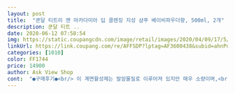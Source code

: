 ```yaml
---
layout: post 
title:  "쿤달 티트리 앤 마카다미아 딥 클렌징 지성 샴푸 베이비파우더향, 500ml, 2개" 
description: 쿤달 티트 ..
date: 2020-06-12 07:58:54 
img: https://static.coupangcdn.com/image/retail/images/2020/04/09/17/5/a363bd52-efdc-4947-bad1-3f497f6cb7ff.jpg 
linkUrl: https://link.coupang.com/re/AFFSDP?lptag=AF3600438&subid=ahnPublicAsk&pageKey=1445464840&itemId=2490725368&vendorItemId=70483925157&traceid=V0-113-318405fe68f6c6de 
categories: [1010] 
color: FF1744 
price: 14900 
author: Ask View Shop 
cont:  "●구매후기●<br/> 이 계면활성제는 발암물질로 이루어져 있지만 매우 소량이며,<br/>담배가 매우 소량의 발암물질로 이루어져 있기는 하지만<br/>1️⃣SLS 소듐라우릴설페이트<br/>1️⃣세정력<br/>1️⃣향기<br/>2️⃣SLES  소듐라우레스설페이트<br/>2️⃣가려움<br/>2️⃣지루성두피염<br/>3️⃣ALS  암모늄라우릴설페이트<br/>3️⃣비듬개선<br/>4️⃣ALES  암모늄라우레스설페이트<br/>4️⃣보들거림<br/>500ml<br/>7,500원<br/>⚡다른 지성샴푸보다 머릿결이 보들보들해요!!!!<br/>⚡두피 가려운게 많이 줄어들었어요!!<br/>⚡떡비듬 가루비듬 둘 다 많이 사라졌어요!!!<br/>⚡세정력 진짜진짜진짜 좋아요!<br/>⚡저희 오빠의 지루성두피염에는 큰효과가 없었어요…<br/>⚡향이 한 종류 밖에 없어요 온리 베이비파우더…<br/>⛔⛔⛔단점⛔⛔⛔<br/>⛔단점⛔<br/>⛔절대로 샴푸에 있어서는 안될 성분 4가지⛔<br/>✂✂✂✂✂✂✂✂✂✂✂✂✂✂✂✂✂✂✂✂<br/>✅가격<br/>✅구매이유<br/>✅배송<br/>✅용량<br/>✅제품명<br/>✍✍결론✍✍<br/>✨✨✨장점✨✨✨<br/>✨장점✨<br/>⭐⭐⭐미리보는 쿤달 지성샴푸 리뷰 요약⭐⭐⭐<br/>⭐⭐결론⭐⭐<br/>같지않아서 더욱 좋아요 머리 감을때도 정말 부드럽고<br/>거품이 일반 샴푸보다 좀 쫀쫀하게 생겨서<br/>게다가 두피에트러블이 조금씩 올라오기시작한다.<br/><br/>견디다 못해 병원도 다녔었는데<br/>결국은 철에 따라 지성샴푸 건성샴푸 유목민으로 살고있었네요.<br/><br/>괜한 샴푸 바꾸지 마시고 그냥 피부과 꼬박꼬박 가시는걸 추천드려요... <br/><br/>구매하게 되었어요 역시 너무너무 사랑스럽고 귀엽더라구요!<br/>그 스칼프 샴푸썼을때 특유의 개운함이 있음.<br/><br/>그냥 이거만 쓰셔도 괜찮을거같아요!<br/>그런데 그 말을 샴푸가 아닌 담배에 대입하면❓❓<br/>그리고 이제 날이 따뜻해지니까<br/>근데 쿤달이라서 사서 씀.<br/>.<br/> 기본적으로 쿤달브랜드에 대한, 믿음이 굉장히 강함.<br/><br/>근데 향기가 베이비파우더 딱 하나 있는건 좀 아쉽네요ㅠㅠ<br/>나중에는 두피가 너무 예민해져서 스치기만 해도 아픈거…<br/>난 그게 늘 의문이었따.<br/> 두피전용 샴푸들 쓰다가 눈뜨고 싶어서 얼굴 비비면<br/>날씨 추워서 두피도 메마를 때 생기는 그 가루 같은 비듬도 잘 안생겨요!!<br/>날이 아주 더울 때 생기던 그 덩어리 큰 비듬도 잘 안생기고<br/>낮에 조금 더웠다고.<br/>.<br/>해가 잠깐 뜨는 그시간이 더웠다고.<br/>.<br/>벌써 오후가 되면 머리가 기름기가 잔뜩이고,<br/>너무 착한 가격에 이정도 퀄리티있는 샴푸를 사게되서 너무너무 좋습니다.<br/><br/>대신에 일반적인 지성샴푸 쓴거보다 훨씬 부드러워요!! 안엉켜요!!!<br/>두피 마사지를 하고 얼굴 비벼도 따갑지 않고, 근데 씻고 나면 엄청 개운한게 느껴짐.<br/><br/>두피가 가려웠던게 사라지니 비듬도 자연스럽게 많이 줄어들었어요!<br/>두피가 뽀득뽀득 감기는건 물론이고,<br/>두피는 진짜 보송한데 머리카락은 버석하다 못해 빳빳해지는거…<br/>두피도 딥 클렌징 되니까 시원한 느낌이 들고 또 피지분비도 줄었어요.<br/><br/>두피케어하려고 지성샴푸 사서 쓰는데<br/>두피피부가 많이 진정되고 노폐물도 정돈해주는 효과가 있어서<br/>머리 감고 나서 머리 물기 짤 때는 사실 비슷하거든요?<br/>머리 긁는 습관이 점점 사라지고있어요!<br/>머리 긴 분들 근데 지성두피인 분들…진짜 꼭 쓰세요.<br/>.<br/> 꼭.<br/>.<br/><br/>머리 말리면 진짜 거짓말처럼 괜찮아집니다.<br/>.<br/><br/>머리를 안긁고 참아도 오후저녁되면 슬금슬금 나타나던 비듬이<br/>머리에 모든 유수분을 다 빼앗아서<br/>며칠은 두피가 잠잠한 그 상태가 쭉 유지되는 느낌!!<br/>모든 성분이 그린등급의 낮은 위험 성분이고<br/>물론 트리트먼트 하는것처럼 머리가 찰랑거리고 차분해지는건 아니에요<br/>배송도 너무 빨라서 샴푸가 똑 떨어졌을때 구매했는데<br/>베이비파우더향을 좋아해서 찾아보다가 쿤달제품으로<br/>보송보송한 향이 정말 러블리해요<br/>보통 샴푸들이 보통위험높은위험의 성분이 12개쯤은 있기 마련인데<br/>삐쩍 마른 사막같이 만들어주는 제품은 아니에요!!<br/>사실 많은 분들이 지성샴푸를 사용하는 가장 큰 이유죠, 세정력!<br/>사실 이거 때문에 리뷰 이렇게 길게 쓰는거에요ㅠㅠ<br/>솔직히 썼을 때 증상이 크게 호전되어 보이지는 않았어요 ☞ㅅ<br/>시작됐죠 풀파워 떡짐이…<br/>식물유래 추출물이 46가지나 되서 정말 자연유래성분으로<br/>실제로 발암이 되는 경우가 매우 드무니 문제없다.<br/><br/>쓰면서도 정말 산뜻하고 깨끗해지는 기분이 듭니다.<br/><br/>아니, 근데 왜 지성전용 두피전용 샴푸들은 죄다 따가운가.<br/><br/>아시죠.<br/>.<br/>? 두피 계속 긁으면 피딱지 생기고<br/>아주아주 만족스러움.<br/>.<br/><br/>아직 5월인데 벌써 두피열기+두피기름이 콜라보라니... <br/><br/>아침부터 저녁까지 진짜 안간지러워요!<br/>아침에 머리를 감아도 오후부터 이마라인이 떡지기 시작하더라구요<br/>앞으로 계속 이샴푸 구매예정이에요<br/>약간 뻣뻣하고 메말라있는거같고 그런데<br/>약간 저희 아버지 연배.<br/>.<br/>분들은 그렇게 썩 선호하시는 향기는 아닌가봐요ㅋㅋ<br/>약간 처음 쓰고 아 트리트먼트할걸.<br/>.<br/> 걍 헤어에센스 발라야겠다 하고 말렸는데<br/>양도 적당해서 듬뿍듬뿍 잘 쓰게되고 투명한 젤형이라 색소가 들어간것<br/>어떤 회사들은 이렇게 말합니다.<br/><br/>어떤느낌이나면 약간 미용실 가서 샴푸+두피마사지 시원하게 받고 오면<br/>어서오세요.<br/><br/>얼굴 따가움.<br/> 그래서 지성피부 샴푸쓰다가 늘 포기하고 바꿈... <br/><br/>엄청 빨리와서 너무너무 좋았습니다.<br/><br/>엥?? 띠용??? OO<br/>여름에는 지성 겨울에는 건성이 되는 초예민 두피가 됐어요.<br/><br/>여름엔 무조건 써보셈.<br/>.<br/> 특히 저처럼 오전에 머리감아도 오후면 산유국되시는분들.<br/><br/>여름이 다가온다.<br/>.<br/>벌써.<br/>.<br/><br/>역시 치료는 의사에게 약은 약사에게.<br/>.<br/>TㅅT<br/>염증이 완화되는것보단 그냥 두피가 좀 덜예민해지는 정도?<br/>영양이 듬뿍듬뿍 잘 들어가는 것 같아요!<br/>예민한 제 두피에도 (지루성 피부염도 있습니다ㅜㅜ) 정말 잘 맞더라구요!<br/>오후 5시즘 주문, 다음날 6시 경 도착!<br/>오후 지나서도 두피가 보송보송했어요!<br/>요새 날씨가 많이 왔다갔다해서<br/>우선 세정력은 아주아주x20 만족스러웠습니다.<br/><br/>워낙 순해서 아이들과 함께 쓰기도 정말 좋습니다.<br/><br/>원래 다들 알고 느끼시던 지성샴푸 쓰고 나면<br/>위의 성분들은 소위 말하는 ❌발암물질❌로 만들어진 계면활성제입니다<br/>이 샴푸가 두피를 청소해주고 노폐물도 제거해주니까 두피가 건강해지고<br/>이 성분들이 들어간 샴푸를 계속 사용하실지<br/>이거 쓰세요!! 진짜 이거 꼭 1가정 1샴푸 하셔야돼요<br/>이거는 진짜 좀 달라요<br/>이런 느낌이었어요<br/>이번에 써보고 진짜 대박으로 좋았습니다ㅠㅠ<br/>작은 양으로 거품도 많이나고, 전혀 지성 전용 샴푸라고 느껴지지 않음.<br/><br/>재구매 의사 빵빵하구요, 정기배송 이미 신청했지렁ㅇ<<br/>저녁밤 사이에는 좀 기름질 수도 있을 것 같아요!<br/>저녁까지 코빼기도 안비칩니다!!<br/>저는 너무 만족스러워요!! 정기배송 각입니다<br/>저는 원래 쿤달을 베이비파우더로 입문했던 터라 이것도 기분좋게 사용하고 있어요!<br/>저희 가족중에 아빠는 가끔씩만 사용하시는것 같더라구요.<br/>.<br/>?TㅅT<br/>저희 오빠가 초예민두피라 지루성두피염을 달고 사는데<br/>제 주위에 여자들은 베이비파우더는 사실 호불호 없이 쓰고 있는데<br/>제가 두피가 예민하고 머리가 약해서 워낙 머리가 잘 빠졌는데<br/>지금 당장 가격이 저렴하고 사용감이 좋다고 계속 사용하실건가요?<br/>지금 당장 담배를 핀다고해서 바로 암에 걸려 죽지는 않으니 문제가 없다.<br/><br/>지금 바로 집에 있는 샴푸의 뒷면을 확인해보세요!<br/>지루성 두피염 있으신 분들 중에 증상이 좀 개선되기를 바라시는 분들은<br/>지성두피가 젊은 사람들만 있는건 아니니 다른 향기도 내주시면 좋을 것 같습니다…<br/>지성두피의 영원한 적, 비듬<br/>지성샴푸 쓰고나면 이게 개털인지 머리카락인지 모르셨던 분들!!<br/>지성샴푸 쓰고나면 트리트먼트 무조건 필수였던 분들!!<br/>지성샴푸랑 비듬샴푸 중에 뭐살지 고민하시던 분들 있으시면<br/>지성샴푸를 따로 구매해야겠다고 생각했어요.<br/><br/>직장다니며 마음에 병이 생기고 몸에도 이상이 생긴건지<br/>진작에 써볼껄... <br/>.<br/>아쉽슴... <br/><br/>진지하게 고민해보시기를 바랄게요<br/>진짜 하루에 머리 2번씩 감으시는 핵 지성 분들은<br/>쿤달 딥클렌징 지성샴푸<br/>쿤달 티트리 앤 마카다미아 이 샴푸는 정말 전성분이 안전하더라구요!<br/>쿤달은 일단 믿보 브랜드라서, 근데 이번에도  옳았음.<br/><br/>트리트먼트하고 헤어에센스 바르느라 더 힘들죠.<br/>.<br/><br/>평소에 두피가 예민해서<br/>향은 베이비파우더 특유의 향이 확 난다.<br/><br/>혹은 핵 건성/지성이라 많이 간지러웠던 분들에게 강추드려요!<br/>화장품 성분 집착녀가 전하는<br/>확실히 머리도 덜 빠지네요.<br/> 엄마가 머리카락 덜 빠진다고 정말 좋아해요<br/>" 
---
```

